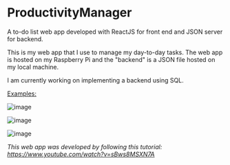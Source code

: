 # ProductivityManager

A to-do list web app developed with ReactJS for front end and JSON server for backend. 

This is my web app that I use to manage my day-to-day tasks. The web app is hosted on my Raspberry Pi and the "backend" is a JSON file hosted on my local machine. 

I am currently working on implementing a backend using SQL. 

<ins>Examples:</ins>

![image](https://user-images.githubusercontent.com/87585163/133205157-314a6f02-f051-4891-89aa-2dae26a85e02.png)

![image](https://user-images.githubusercontent.com/87585163/133205765-80351c82-dca6-4821-aa37-1096acf9a216.png)

![image](https://user-images.githubusercontent.com/87585163/133205802-03110ab7-8b4f-4c0c-b208-695913e505d6.png)

*This web app was developed by following this tutorial: https://www.youtube.com/watch?v=sBws8MSXN7A*
